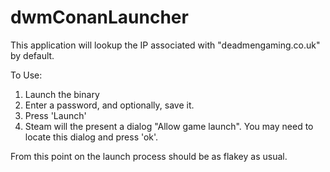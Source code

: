 # dwmConanLauncher

This application will lookup the IP associated with "deadmengaming.co.uk" by default.  

To Use:
1) Launch the binary
2) Enter a password, and optionally, save it.
3) Press 'Launch'
4) Steam will the present a dialog "Allow game launch".  You may need to locate this dialog and press 'ok'.

From this point on the launch process should be as flakey as usual. 
